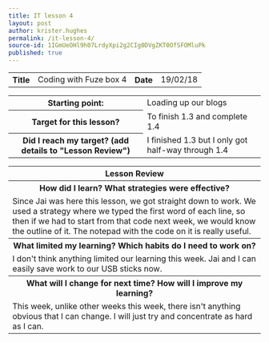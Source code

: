 ```yaml
---
title: IT lesson 4
layout: post
author: krister.hughes
permalink: /it-lesson-4/
source-id: 1IGmUeOHl9h07LrdyXpi2g2CIg0DVgZKT0OfSFOMluPk
published: true
---
```

<table>
  <tr>
    <th>Title</th>
    <td>Coding with Fuze box 4</td>
    <th>Date</th>
    <td>19/02/18</td>
  </tr>
</table>


<table>
  <tr>
    <th>Starting point:</th>
    <td>Loading up our blogs</td>
  </tr>
  <tr>
    <th>Target for this lesson?</th>
    <td>To finish 1.3 and complete 1.4</td>
  </tr>
  <tr>
    <th>Did I reach my target? 
(add details to "Lesson Review")</th>
    <td>I finished 1.3 but I only got half-way through 1.4</td>
  </tr>
</table>


<table>
  <tr>
    <th>Lesson Review</th>
  </tr>
  <tr>
    <th>How did I learn? What strategies were effective? </th>
  </tr>
  <tr>
    <td>Since Jai was here this lesson, we got straight down to work. We used a strategy where we typed the first word of each line, so then if we had to start from that code next week, we would know the outline of it. The notepad with the code on it is really useful.</td>
  </tr>
  <tr>
    <th>What limited my learning? Which habits do I need to work on? </th>
  </tr>
  <tr>
    <td>I don't think anything limited our learning this week. Jai and I can easily save work to our USB 
sticks now. </td>
  </tr>
  <tr>
    <th>What will I change for next time? How will I improve my learning?</th>
  </tr>
  <tr>
    <td>This week, unlike other weeks this week, there isn't anything obvious that I can change. I will just try and concentrate as hard as I can.</td>
  </tr>
</table>



